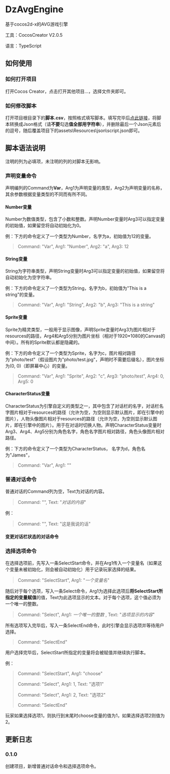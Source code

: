 # DzAvgEngine
基于cocos2d-x的AVG游戏引擎

工具：CocosCreator V2.0.5

语言：TypeScript

## 如何使用

### 如何打开项目

打开Cocos Creator，点击打开其他项目...，选择文件夹即可。

### 如何修改脚本

打开项目根目录下的**脚本.csv**，按照格式填写脚本。填写完毕后[点此链接][1]，将脚本转换成Json格式（请**不要**勾选**值全部用字符串**），并删除最后一个Json元素后的逗号，随后覆盖项目下的assets\Resources\json\script.json即可。

## 脚本语法说明

注明的列为必填项，未注明的列的对脚本无影响。

### 声明变量命令

声明编列的Command为**Var**，Arg1为声明变量的类型，Arg2为声明变量的名称，其余参数根据变量类型的不同而有所不同。

#### Number变量

Number为数值类型，包含了小数和整数。声明Number变量时Arg3可以指定变量的初始值，如果留空将自动初始化为0。

例：下方的命令定义了一个类型为Number，名字为a，初始值为12的变量。

> Command: "Var", Arg1: "Number", Arg2: "a", Arg3: 12

#### String变量

String为字符串类型，声明String变量时Arg3可以指定变量的初始值，如果留空将自动初始化为空字符串。

例：下方的命令定义了一个类型为String，名字为b，初始值为"This is a string"的变量。

> Command: "Var", Arg1: "String", Arg2: "b", Arg3: "This is a string"

#### Sprite变量

Sprite为精灵类型，一般用于显示图像，声明Sprite变量时Arg3为图片相对于resources的路径，Arg4和Arg5分别为图片坐标（相对于1920*1080的Canvas的中间）。所有的Sprite默认都是隐藏的。

例：下方的命令定义了一个类型为Sprite，名字为c，图片相对路径为"photo/test"（假设图片为"photo/test.jpg"，声明时不需要后缀名），图片坐标为(0, 0)（即屏幕中心）的变量。

> Command: "Var", Arg1: "Sprite", Arg2: "c", Arg3: "photo/test", Arg4: 0, Arg5: 0

#### CharacterStatus变量

CharacterStatus为引擎自定义的类型之一，其中包含了对话栏的名字，对话栏名字图片相对于resources的路径（允许为空，为空则显示默认图片，即在引擎中的图片），人物头像图片相对于resources的路径（允许为空，为空则显示默认图片，即在引擎中的图片）。用于在对话时切换人物。声明CharacterStatus变量时Arg3、Arg4、Arg5分别为角色名字，角色名字图片相对路径，角色头像图片相对路径。

例：下方的命令定义了一个类型为CharacterStatus， 名字为d，角色名为"James"，

> Command: "Var", Arg1: ""


### 普通对话命令

普通对话的Command列为空，Text为对话的内容。

> Command: "", Text: "*对话的内容*"

例：
> Command: "", Text: "这是我说的话"

#### 变更对话栏状态的对话命令

### 选择选项命令

在选择选项前，先写入一条SelectStart命令，并在Arg1传入一个变量名（如果这个变量未被初始化，则会被自动初始化）用于记录玩家选择的结果。

> Command: "SelectStart", Arg1: "*一个变量名*"

随后对于每个选项，写入一条Select命令，Arg1为选择此选项后**将SelectStart所指定的变量赋值**的值，Text为此选项显示的文本。对于每个选项，这个值必须为一个唯一的整数。

> Command: "Select", Arg1: *一个唯一的整数* , Text: "*选项显示的内容*"

所有选项写入完毕后，写入一条SelectEnd命令，此时引擎会显示选项并等待用户选择。

> Command: "SelectEnd"

用户选择完毕后，SelectStart所指定的变量将会被赋值并继续执行脚本。

例：
> Command: "SelectStart", Arg1: "choose"
> 
> Command: "Select", Arg1: 1, Text: "选项1"
> 
> Command: "Select", Arg1: 2, Text: "选项2"
> 
> Command: "SelectEnd"

玩家如果选择选项1，则执行到末尾时choose变量的值为1，如果选择选项2则值为2。

## 更新日志

### 0.1.0

创建项目，新增普通对话命令和选择选项命令。

  [1]: http://www.bejson.com/json/col2json/